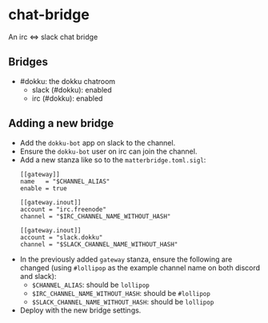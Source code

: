 # chat-bridge

An  irc &lt;=> slack chat bridge

## Bridges

- #dokku: the dokku chatroom
  - slack (#dokku): enabled
  - irc (#dokku): enabled

## Adding a new bridge

- Add the `dokku-bot` app on slack to the channel.
- Ensure the `dokku-bot` user on irc can join the channel.
- Add a new stanza like so to the `matterbridge.toml.sigl`:
    ```
    [[gateway]]
    name   = "$CHANNEL_ALIAS"
    enable = true

    [[gateway.inout]]
    account = "irc.freenode"
    channel = "$IRC_CHANNEL_NAME_WITHOUT_HASH"

    [[gateway.inout]]
    account = "slack.dokku"
    channel = "$SLACK_CHANNEL_NAME_WITHOUT_HASH"
    ```
- In the previously added `gateway` stanza, ensure the following are changed (using `#lollipop` as the example channel name on both discord and slack):
    - `$CHANNEL_ALIAS`: should be `lollipop`
    - `$IRC_CHANNEL_NAME_WITHOUT_HASH`: should be `#lollipop`
    - `$SLACK_CHANNEL_NAME_WITHOUT_HASH`: should be `lollipop`
- Deploy with the new bridge settings.
